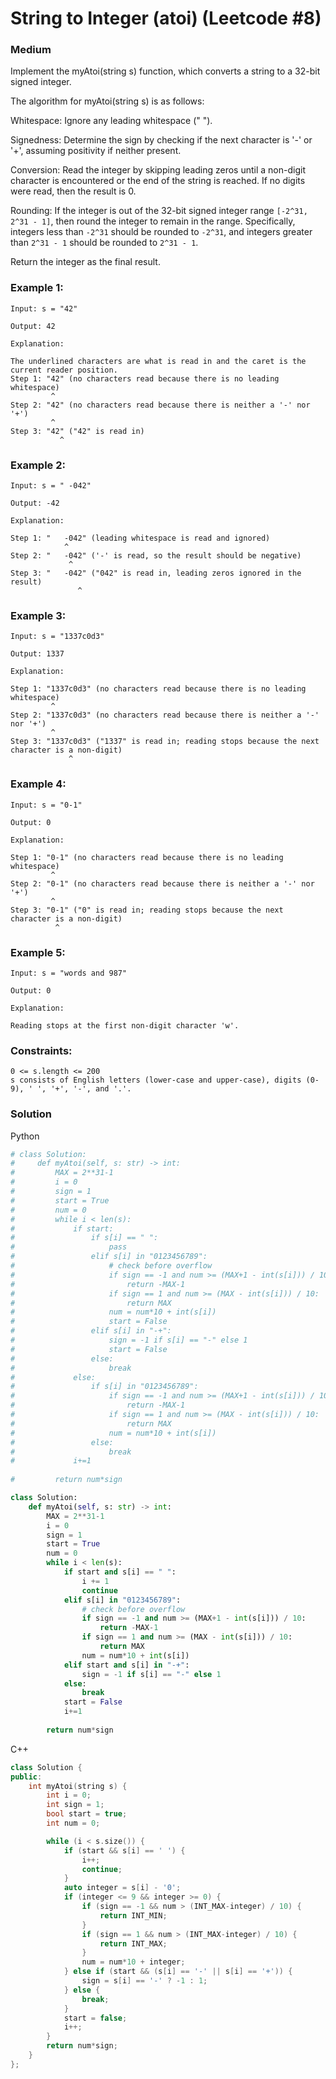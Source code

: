 String to Integer (atoi) (Leetcode #8)
===============================
### Medium

Implement the myAtoi(string s) function, which converts a string to a 32-bit signed integer.

The algorithm for myAtoi(string s) is as follows:

Whitespace: Ignore any leading whitespace (" ").

Signedness: Determine the sign by checking if the next character is '-' or '+', assuming positivity if neither present.

Conversion: Read the integer by skipping leading zeros until a non-digit character is encountered or the end of the string is reached. If no digits were read, then the result is 0.

Rounding: If the integer is out of the 32-bit signed integer range `[-2^31, 2^31 - 1]`, then round the integer to remain in the range. Specifically, integers less than `-2^31` should be rounded to `-2^31`, and integers greater than `2^31 - 1` should be rounded to `2^31 - 1`.

Return the integer as the final result.

 

### Example 1:
```
Input: s = "42"

Output: 42

Explanation:

The underlined characters are what is read in and the caret is the current reader position.
Step 1: "42" (no characters read because there is no leading whitespace)
         ^
Step 2: "42" (no characters read because there is neither a '-' nor '+')
         ^
Step 3: "42" ("42" is read in)
           ^
```

### Example 2:
```
Input: s = " -042"

Output: -42

Explanation:

Step 1: "   -042" (leading whitespace is read and ignored)
            ^
Step 2: "   -042" ('-' is read, so the result should be negative)
             ^
Step 3: "   -042" ("042" is read in, leading zeros ignored in the result)
               ^
```

### Example 3:
```
Input: s = "1337c0d3"

Output: 1337

Explanation:

Step 1: "1337c0d3" (no characters read because there is no leading whitespace)
         ^
Step 2: "1337c0d3" (no characters read because there is neither a '-' nor '+')
         ^
Step 3: "1337c0d3" ("1337" is read in; reading stops because the next character is a non-digit)
             ^
```

### Example 4:
```
Input: s = "0-1"

Output: 0

Explanation:

Step 1: "0-1" (no characters read because there is no leading whitespace)
         ^
Step 2: "0-1" (no characters read because there is neither a '-' nor '+')
         ^
Step 3: "0-1" ("0" is read in; reading stops because the next character is a non-digit)
          ^
```

### Example 5:
```
Input: s = "words and 987"

Output: 0

Explanation:

Reading stops at the first non-digit character 'w'.
```
 

### Constraints:
```
0 <= s.length <= 200
s consists of English letters (lower-case and upper-case), digits (0-9), ' ', '+', '-', and '.'.
```

### Solution
Python
```python
# class Solution:
#     def myAtoi(self, s: str) -> int:        
#         MAX = 2**31-1
#         i = 0
#         sign = 1
#         start = True
#         num = 0
#         while i < len(s):
#             if start:
#                 if s[i] == " ":
#                     pass        
#                 elif s[i] in "0123456789":
#                     # check before overflow
#                     if sign == -1 and num >= (MAX+1 - int(s[i])) / 10:
#                         return -MAX-1
#                     if sign == 1 and num >= (MAX - int(s[i])) / 10:
#                         return MAX
#                     num = num*10 + int(s[i])                    
#                     start = False
#                 elif s[i] in "-+":
#                     sign = -1 if s[i] == "-" else 1
#                     start = False
#                 else:
#                     break
#             else:
#                 if s[i] in "0123456789":
#                     if sign == -1 and num >= (MAX+1 - int(s[i])) / 10:
#                         return -MAX-1
#                     if sign == 1 and num >= (MAX - int(s[i])) / 10:
#                         return MAX    
#                     num = num*10 + int(s[i])
#                 else:
#                     break
#             i+=1
        
#         return num*sign        

class Solution:
    def myAtoi(self, s: str) -> int:        
        MAX = 2**31-1
        i = 0
        sign = 1
        start = True
        num = 0
        while i < len(s):
            if start and s[i] == " ":
                i += 1
                continue                    
            elif s[i] in "0123456789":
                # check before overflow
                if sign == -1 and num >= (MAX+1 - int(s[i])) / 10:
                    return -MAX-1
                if sign == 1 and num >= (MAX - int(s[i])) / 10:
                    return MAX
                num = num*10 + int(s[i])
            elif start and s[i] in "-+":
                sign = -1 if s[i] == "-" else 1
            else:
                break
            start = False
            i+=1
        
        return num*sign        
```

C++ 
```c++
class Solution {
public:
    int myAtoi(string s) {
        int i = 0;
        int sign = 1;
        bool start = true;
        int num = 0;

        while (i < s.size()) {            
            if (start && s[i] == ' ') {
                i++;
                continue;
            }
            auto integer = s[i] - '0';
            if (integer <= 9 && integer >= 0) {
                if (sign == -1 && num > (INT_MAX-integer) / 10) {
                    return INT_MIN;
                }
                if (sign == 1 && num > (INT_MAX-integer) / 10) {
                    return INT_MAX;
                }
                num = num*10 + integer;
            } else if (start && (s[i] == '-' || s[i] == '+')) {
                sign = s[i] == '-' ? -1 : 1;
            } else {
                break;
            }
            start = false;
            i++;
        }
        return num*sign;
    }
};
```
